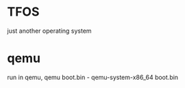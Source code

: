 # TFOS
just another operating system


# qemu
run in qemu, 
qemu boot.bin - qemu-system-x86_64 boot.bin
